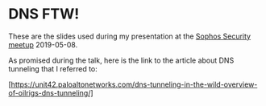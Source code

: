 # DNS FTW!

These are the slides used during my presentation at the [Sophos Security meetup](https://www.meetup.com/Sophos/) 2019-05-08.

As promised during the talk, here is the link to the article about DNS tunneling that I referred to:

[https://unit42.paloaltonetworks.com/dns-tunneling-in-the-wild-overview-of-oilrigs-dns-tunneling/]
